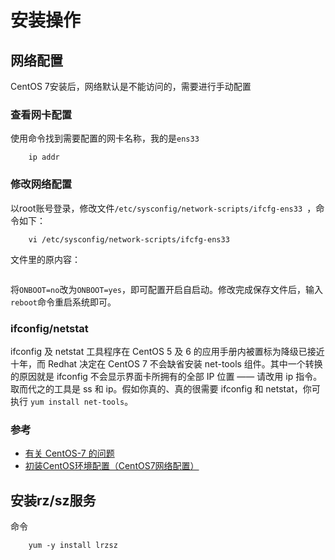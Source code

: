 
# 安装操作

## 网络配置

CentOS 7安装后，网络默认是不能访问的，需要进行手动配置

### 查看网卡配置

使用命令找到需要配置的网卡名称，我的是`ens33`

```shell
    ip addr
```

### 修改网络配置

以root账号登录，修改文件`/etc/sysconfig/network-scripts/ifcfg-ens33 `，命令如下：

```shell
    vi /etc/sysconfig/network-scripts/ifcfg-ens33
```

文件里的原内容：

```properties

```

将`ONBOOT=no`改为`ONBOOT=yes`，即可配置开启自启动。修改完成保存文件后，输入`reboot`命令重启系统即可。

### ifconfig/netstat

ifconfig 及 netstat 工具程序在 CentOS 5 及 6 的应用手册内被置标为降级已接近十年，而 Redhat 决定在 CentOS 7 不会缺省安装 net-tools 组件。其中一个转换的原因就是 ifconfig 不会显示界面卡所拥有的全部 IP 位置 —— 请改用 ip 指令。取而代之的工具是 ss 和 ip。假如你真的、真的很需要 ifconfig 和 netstat，你可执行 `yum install net-tools`。

### 参考

- [有关 CentOS-7 的问题](https://wiki.centos.org/zh/FAQ/CentOS7)
- [初装CentOS环境配置（CentOS7网络配置）](https://blog.csdn.net/loveyou388i/article/details/80797629)

## 安装rz/sz服务

命令

```
    yum -y install lrzsz
```